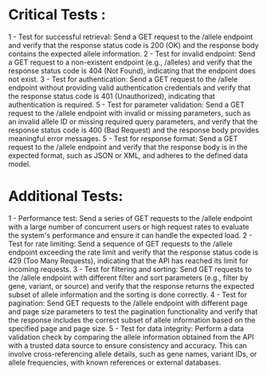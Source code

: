 # Critical Tests :

1 - Test for successful retrieval: Send a GET request to the /allele endpoint and verify that the response status code is 200 (OK) and the response body contains the expected allele information.
2 - Test for invalid endpoint: Send a GET request to a non-existent endpoint (e.g., /alleles) and verify that the response status code is 404 (Not Found), indicating that the endpoint does not exist.
3 - Test for authentication: Send a GET request to the /allele endpoint without providing valid authentication credentials and verify that the response status code is 401 (Unauthorized), indicating that authentication is required.
5 - Test for parameter validation: Send a GET request to the /allele endpoint with invalid or missing parameters, such as an invalid allele ID or missing required query parameters, and verify that the response status code is 400 (Bad Request) and the response body provides meaningful error messages.
5 - Test for response format: Send a GET request to the /allele endpoint and verify that the response body is in the expected format, such as JSON or XML, and adheres to the defined data model.

# Additional Tests:

1 - Performance test: Send a series of GET requests to the /allele endpoint with a large number of concurrent users or high request rates to evaluate the system's performance and ensure it can handle the expected load.
2 - Test for rate limiting: Send a sequence of GET requests to the /allele endpoint exceeding the rate limit and verify that the response status code is 429 (Too Many Requests), indicating that the API has reached its limit for incoming requests.
3 - Test for filtering and sorting: Send GET requests to the /allele endpoint with different filter and sort parameters (e.g., filter by gene, variant, or source) and verify that the response returns the expected subset of allele information and the sorting is done correctly.
4 - Test for pagination: Send GET requests to the /allele endpoint with different page and page size parameters to test the pagination functionality and verify that the response includes the correct subset of allele information based on the specified page and page size.
5 - Test for data integrity: Perform a data validation check by comparing the allele information obtained from the API with a trusted data source to ensure consistency and accuracy. This can involve cross-referencing allele details, such as gene names, variant IDs, or allele frequencies, with known references or external databases.




